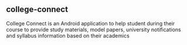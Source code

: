 ## college-connect

College Connect is an Android application to help student during their course to provide study materials, model papers, university notifications and syllabus information based on their academics

